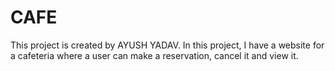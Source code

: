 # CAFE
This project is created by AYUSH YADAV.
In this project, I have a website for a cafeteria where a user can make a reservation, cancel it and view it.
